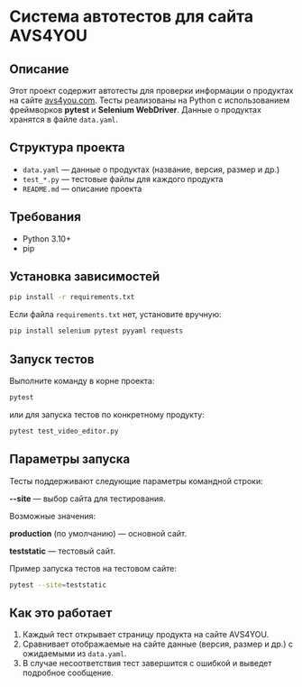 # Система автотестов для сайта AVS4YOU

## Описание

Этот проект содержит автотесты для проверки информации о продуктах на сайте [avs4you.com](https://www.avs4you.com/). Тесты реализованы на Python с использованием фреймворков **pytest** и **Selenium WebDriver**. Данные о продуктах хранятся в файле `data.yaml`.

## Структура проекта

- `data.yaml` — данные о продуктах (название, версия, размер и др.)
- `test_*.py` — тестовые файлы для каждого продукта
- `README.md` — описание проекта

## Требования

- Python 3.10+
- pip

## Установка зависимостей

```bash
pip install -r requirements.txt
```

Если файла `requirements.txt` нет, установите вручную:

```bash
pip install selenium pytest pyyaml requests
```

## Запуск тестов

Выполните команду в корне проекта:

```bash
pytest
```

или для запуска тестов по конкретному продукту:

```bash
pytest test_video_editor.py
```

## Параметры запуска
Тесты поддерживают следующие параметры командной строки:

**--site** — выбор сайта для тестирования. 

Возможные значения:

**production** (по умолчанию) — основной сайт.

**teststatic** — тестовый сайт.

Пример запуска тестов на тестовом сайте:
```bash
pytest --site=teststatic
```

## Как это работает

1. Каждый тест открывает страницу продукта на сайте AVS4YOU.
2. Сравнивает отображаемые на сайте данные (версия, размер и др.) с ожидаемыми из `data.yaml`.
3. В случае несоответствия тест завершится с ошибкой и выведет подробное сообщение.

